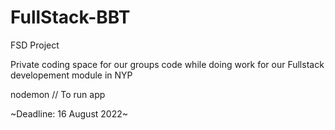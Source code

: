 # FullStack-BBT
FSD Project

Private coding space for our groups code while doing work for our Fullstack developement module in NYP

nodemon // To run app


~Deadline: 16 August 2022~
